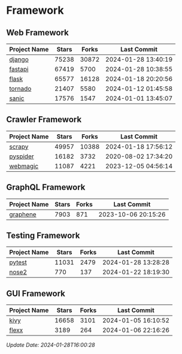 # Framework

## Web Framework
| Project Name | Stars | Forks | Last Commit |
| ------------ | ----- | ----- | ----------- |
| [django](https://github.com/django/django) | 75238 | 30872 | 2024-01-28 13:40:19 |
| [fastapi](https://github.com/tiangolo/fastapi) | 67419 | 5700 | 2024-01-28 10:38:55 |
| [flask](https://github.com/pallets/flask) | 65577 | 16128 | 2024-01-18 20:20:56 |
| [tornado](https://github.com/tornadoweb/tornado) | 21407 | 5580 | 2024-01-12 01:45:58 |
| [sanic](https://github.com/sanic-org/sanic) | 17576 | 1547 | 2024-01-01 13:45:07 |

## Crawler Framework
| Project Name | Stars | Forks | Last Commit |
| ------------ | ----- | ----- | ----------- |
| [scrapy](https://github.com/scrapy/scrapy) | 49957 | 10388 | 2024-01-18 17:56:12 |
| [pyspider](https://github.com/binux/pyspider) | 16182 | 3732 | 2020-08-02 17:34:20 |
| [webmagic](https://github.com/code4craft/webmagic) | 11087 | 4221 | 2023-12-05 04:56:14 |

## GraphQL Framework
| Project Name | Stars | Forks | Last Commit |
| ------------ | ----- | ----- | ----------- |
| [graphene](https://github.com/graphql-python/graphene) | 7903 | 871 | 2023-10-06 20:15:26 |

## Testing Framework
| Project Name | Stars | Forks | Last Commit |
| ------------ | ----- | ----- | ----------- |
| [pytest](https://github.com/pytest-dev/pytest) | 11031 | 2479 | 2024-01-28 13:28:28 |
| [nose2](https://github.com/nose-devs/nose2) | 770 | 137 | 2024-01-22 18:19:30 |

## GUI Framework
| Project Name | Stars | Forks | Last Commit |
| ------------ | ----- | ----- | ----------- |
| [kivy](https://github.com/kivy/kivy) | 16658 | 3101 | 2024-01-05 16:10:52 |
| [flexx](https://github.com/flexxui/flexx) | 3189 | 264 | 2024-01-06 22:16:26 |

*Update Date: 2024-01-28T16:00:28*